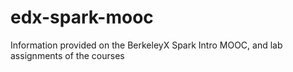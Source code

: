 # edx-spark-mooc
Information provided on the BerkeleyX Spark Intro MOOC, and lab assignments of the courses
